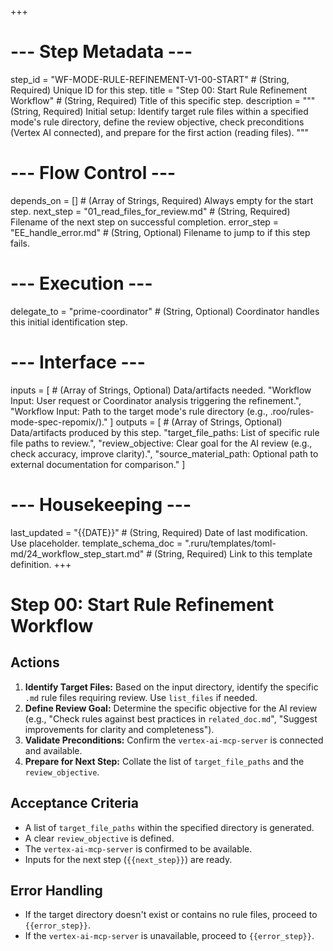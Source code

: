 +++
# --- Step Metadata ---
step_id = "WF-MODE-RULE-REFINEMENT-V1-00-START" # (String, Required) Unique ID for this step.
title = "Step 00: Start Rule Refinement Workflow" # (String, Required) Title of this specific step.
description = """
(String, Required) Initial setup: Identify target rule files within a specified mode's rule directory, 
define the review objective, check preconditions (Vertex AI connected), 
and prepare for the first action (reading files).
"""

# --- Flow Control ---
depends_on = [] # (Array of Strings, Required) Always empty for the start step.
next_step = "01_read_files_for_review.md" # (String, Required) Filename of the next step on successful completion.
error_step = "EE_handle_error.md" # (String, Optional) Filename to jump to if this step fails.

# --- Execution ---
delegate_to = "prime-coordinator" # (String, Optional) Coordinator handles this initial identification step.

# --- Interface ---
inputs = [ # (Array of Strings, Optional) Data/artifacts needed.
    "Workflow Input: User request or Coordinator analysis triggering the refinement.",
    "Workflow Input: Path to the target mode's rule directory (e.g., .roo/rules-mode-spec-repomix/)."
]
outputs = [ # (Array of Strings, Optional) Data/artifacts produced by this step.
    "target_file_paths: List of specific rule file paths to review.",
    "review_objective: Clear goal for the AI review (e.g., check accuracy, improve clarity).",
    "source_material_path: Optional path to external documentation for comparison."
]

# --- Housekeeping ---
last_updated = "{{DATE}}" # (String, Required) Date of last modification. Use placeholder.
template_schema_doc = ".ruru/templates/toml-md/24_workflow_step_start.md" # (String, Required) Link to this template definition.
+++

# Step 00: Start Rule Refinement Workflow

## Actions

1.  **Identify Target Files:** Based on the input directory, identify the specific `.md` rule files requiring review. Use `list_files` if needed.
2.  **Define Review Goal:** Determine the specific objective for the AI review (e.g., "Check rules against best practices in `related_doc.md`", "Suggest improvements for clarity and completeness").
3.  **Validate Preconditions:** Confirm the `vertex-ai-mcp-server` is connected and available.
4.  **Prepare for Next Step:** Collate the list of `target_file_paths` and the `review_objective`.

## Acceptance Criteria

*   A list of `target_file_paths` within the specified directory is generated.
*   A clear `review_objective` is defined.
*   The `vertex-ai-mcp-server` is confirmed to be available.
*   Inputs for the next step (`{{next_step}}`) are ready.

## Error Handling

*   If the target directory doesn't exist or contains no rule files, proceed to `{{error_step}}`.
*   If the `vertex-ai-mcp-server` is unavailable, proceed to `{{error_step}}`.
